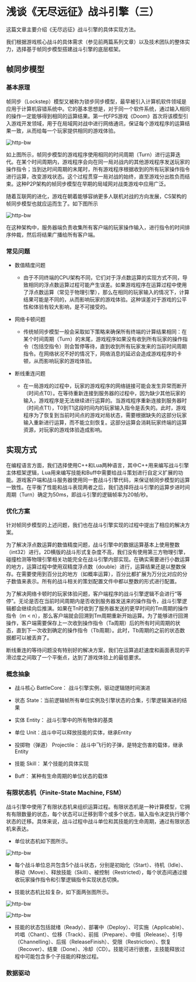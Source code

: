 # 浅谈《无尽远征》战斗引擎（三）

这篇文章主要介绍《无尽远征》战斗引擎的具体实现方法。

我们根据游戏核心战斗的具体需求（参见前两篇系列文章）以及技术团队的整体实力，选择基于帧同步模型搭建战斗引擎的底层框架。

## 帧同步模型

### 基本原理

帧同步（Lockstep）模型又被称为锁步同步模型，最早被引入计算机软件领域是应用于计算机容错系统中。它的基本思想是，对于同一个软件系统，通过输入相同的操作一定能够得到相同的运算结果。第一代FPS游戏《Doom》首次将该模型引入游戏开发领域，用于在局域网对战中进行网络通讯，保证每个游戏程序的运算结果一致，从而给每一个玩家提供相同的游戏体验。

![http-bw](./battle-engine-2.png)

如上图所示，帧同步模型的游戏程序使用相同的时间周期（Turn）进行运算迭代。在某个时间周期内，游戏程序会向在同一局对战内的其他游戏程序发送玩家的操作指令；当到达时间周期的末尾时，所有游戏程序根据收到的所有玩家操作指令进行运算，改变游戏状态。这个过程贯穿一局对战的始终，直至游戏分出胜负而结束。这种P2P架构的帧同步模型在早期的局域网对战类游戏中应用广泛。

随着互联网的进化，游戏在朝着能够容纳更多人联机对战的方向发展，CS架构的帧同步模型也就应运而生了。如下图所示

![http-bw](./battle-engine-3.png)

在这种架构中，服务器端负责收集所有客户端的玩家操作输入，进行指令的时间排序仲裁，然后将结果广播给所有客户端。

### 常见问题

* 数值精度问题

  * 由于不同终端的CPU架构不同，它们对于浮点数运算的实现方式不同，导致相同的浮点数运算过程可能产生误差。如果游戏程序在运算过程中使用了浮点数运算（常见于物理引擎），那么在相同的玩家输入的情况下，计算结果可能是不同的，从而影响玩家的游戏体验。这种误差对于游戏的公平性和体验有较大影响，是不可接受的。

* 网络卡顿问题

  * 传统帧同步模型一般会采取如下策略来确保所有终端的计算结果相同：在某个时间周期（Turn）的末尾，游戏程序如果没有收到所有玩家的操作指令（包括空指令）则会暂停等待，直到收到所有玩家发来的当前时间周期指令。在网络状况不好的情况下，网络消息的延迟会造成游戏程序的卡顿，从而影响玩家的游戏体验。

* 断线重连问题

  * 在一局游戏的过程中，玩家的游戏程序的网络链接可能会发生异常而断开（时间点T0）。在等待重新连接到服务器的过程中，因为缺少其他玩家的输入，游戏程序是无法继续进行运算的。当游戏程序重新连接到服务器时（时间点T1），T0到T1这段时间内的玩家输入指令是丢失的。此时，游戏程序为了恢复到当前时间点的游戏对局状态，需要根据缺失的这部分玩家输入重新进行运算，而不能立刻恢复。这部分运算会消耗玩家终端的运算资源，对玩家的游戏体验造成影响。

## 实现方式

在编程语言方面，我们选择使用C++和Lua两种语言，其中C++用来编写战斗引擎主体框架逻辑，Lua用来编写技能和Buff中需要给战斗策划进行自定义扩展的功能。游戏客户端和战斗服务器使用同一套战斗引擎代码，来保证帧同步模型的运算一致性。在平衡了性能和战斗表现两者之后，我们选择将战斗引擎的运算步进时间周期（Turn）确定为50ms，即战斗引擎的逻辑帧率为20帧/秒。

### 优化方案

针对帧同步模型的上述问题，我们也在战斗引擎实现的过程中提出了相应的解决方案。

为了解决浮点数运算的数值精度问题，战斗引擎中的数据运算基本上使用整数（int32）进行。2D横版的战斗形式复杂度不高，我们没有使用第三方物理引擎，碰撞检测等物理引擎相关功能完全在战斗引擎内部实现。在确实需要进行小数运算的地方，运算过程中使用双精度浮点数（double）进行，运算结果还是以整数保存。在需要使用到百分比的地方（如概率运算），百分比都扩展为万分比对应的分子数值来表示。所有的战斗相关的策划配置文件中都以整数的形式进行配置。

为了解决网络卡顿时的玩家体验问题，客户端程序的战斗引擎逻辑不会进行“等停”。无论是否在当前时间周期内是否收到服务器发送来的操作指令，战斗引擎逻辑都会继续向后推演。如果在Tn时收到了服务器发送的更早时间的Tm周期的操作指令（m < n），那么客户端就会回溯到Tm周期重新开始运算。为了能够进行回溯操作，客户端需要保存上一次收到操作指令（Ta周期）后的所有时间周期的状态，直到下一次收到确定的操作指令（Tb周期）。此时，Tb周期的之前的状态数据都可以被丢弃了。

断线重连的等待问题没有特别好的解决方案，我们在运算追赶速度和画面表现的平滑过度之间取了一个平衡点，达到了游戏体验上的最低要求。

### 概念抽象

* 战斗核心 BattleCore： 战斗引擎实例，驱动逻辑随时间演进

* 状态 State：当前逻辑帧所有单位实例及引擎状态的合集，引擎逻辑演进的结果

* 实体 Entity： 战斗引擎中的所有物体的基类

* 单位 Unit：战斗中可以释放技能的实体，继承Entity

* 投掷物（弹道） Projectile： 战斗中飞行的子弹，是特定伤害的载体，继承Entity

* 技能 Skill： 某个技能的具体实现

* Buff： 某种有生命周期的单位状态的载体

### 有限状态机（Finite-State Machine, FSM）

战斗引擎中使用了有限状态机来组织运算过程。有限状态机是一种计算模型，它拥有有限数量的状态，每个状态可以迁移到零个或多个状态，输入指令决定执行哪个状态的迁移。具体来说，战斗过程中战斗单位和其技能的生命周期，通过有限状态机来表达。

* 单位状态机如下图所示。

![http-bw](./battle-engine-fsm-1.png)

* 每个战斗单位总共包含5个战斗状态，分别是初始化（Start）、待机（Idle）、移动（Move）、释放技能（Skill）、被控制（Restricted），每个状态间通过接收玩家操作指令和引擎逻辑指令实现状态切换。

* 技能状态机比较复杂，如下面两张图所示。

![http-bw](./battle-engine-fsm-2.png)

![http-bw](./battle-engine-fsm-3.png)

* 技能的状态包括就绪（Ready）、部署中（Deploy）、可实施（Applicable）、吟唱（Chant）、位移（Track）、前摇（Prepare）、中摇（Release）、引导（Channelling）、后摇（ReleaseFinish）、受限（Restriction）、恢复（Recover）、结束（Done）、冷却（CD）。技能可进行嵌套，主技能释放过程中可能包含多个子技能的释放过程。

### 数据驱动